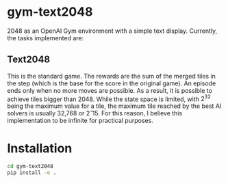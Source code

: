 # gym-text2048

2048 as an OpenAI Gym environment with a simple text display. Currently, the tasks implemented are:

## Text2048

This is the standard game. The rewards are the sum of the merged tiles in the step (which is the base for the score in the original game). An episode ends only when no more moves are possible. As a result, it is possible to achieve tiles bigger than 2048. While the state space is limited, with $2^32$ being the maximum value for a tile, the maximum tile reached by the best AI solvers is usually 32,768 or $2ˆ15$. For this reason, I believe this implementation to be infinite for practical purposes.

# Installation

```bash
cd gym-text2048
pip install -e .
```

